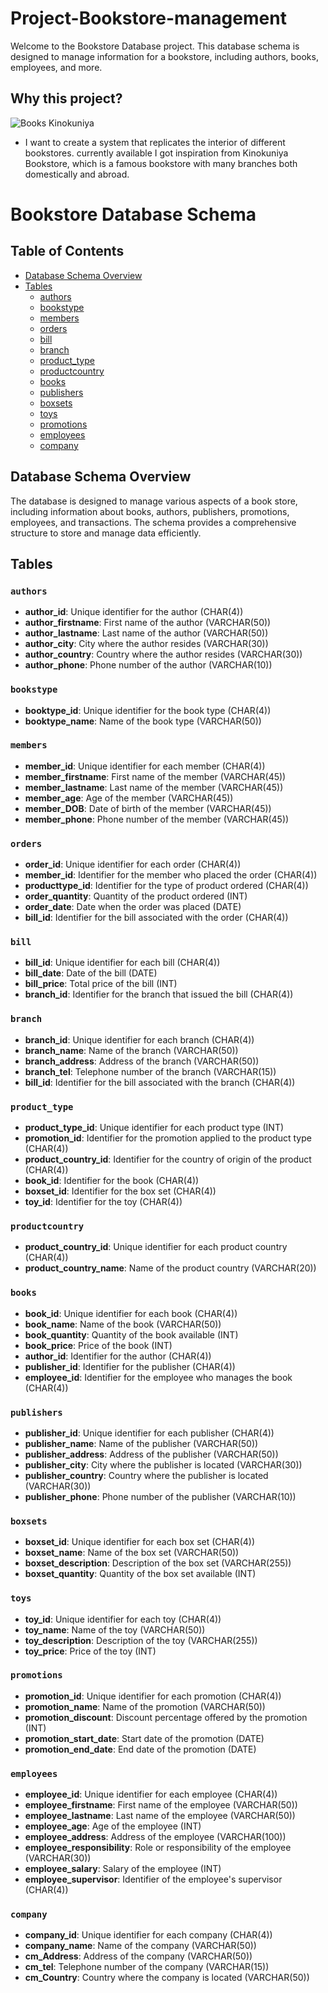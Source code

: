 # Project-Bookstore-management
Welcome to the Bookstore Database project. This database schema is designed to manage information for a bookstore, including authors, books, employees, and more.
## Why this project?
![Books Kinokuniya](https://insideretail.com.au/wp-content/uploads/2021/01/Books-Kinokuniya.jpg)
- I want to create a system that replicates the interior of different bookstores. currently available I got inspiration from Kinokuniya Bookstore, which is a famous bookstore with many branches both domestically and abroad.

# Bookstore Database Schema

## Table of Contents
- [Database Schema Overview](#database-schema-overview)
- [Tables](#tables)
  - [authors](#authors)
  - [bookstype](#bookstype)
  - [members](#members)
  - [orders](#orders)
  - [bill](#bill)
  - [branch](#branch)
  - [product_type](#product_type)
  - [productcountry](#productcountry)
  - [books](#books)
  - [publishers](#publishers)
  - [boxsets](#boxsets)
  - [toys](#toys)
  - [promotions](#promotions)
  - [employees](#employees)
  - [company](#company)

## Database Schema Overview

The database is designed to manage various aspects of a book store, including information about books, authors, publishers, promotions, employees, and transactions. The schema provides a comprehensive structure to store and manage data efficiently.

## Tables

### `authors`
- **author_id**: Unique identifier for the author (CHAR(4))
- **author_firstname**: First name of the author (VARCHAR(50))
- **author_lastname**: Last name of the author (VARCHAR(50))
- **author_city**: City where the author resides (VARCHAR(30))
- **author_country**: Country where the author resides (VARCHAR(30))
- **author_phone**: Phone number of the author (VARCHAR(10))

### `bookstype`
- **booktype_id**: Unique identifier for the book type (CHAR(4))
- **booktype_name**: Name of the book type (VARCHAR(50))

### `members`
- **member_id**: Unique identifier for each member (CHAR(4))
- **member_firstname**: First name of the member (VARCHAR(45))
- **member_lastname**: Last name of the member (VARCHAR(45))
- **member_age**: Age of the member (VARCHAR(45))
- **member_DOB**: Date of birth of the member (VARCHAR(45))
- **member_phone**: Phone number of the member (VARCHAR(45))

### `orders`
- **order_id**: Unique identifier for each order (CHAR(4))
- **member_id**: Identifier for the member who placed the order (CHAR(4))
- **producttype_id**: Identifier for the type of product ordered (CHAR(4))
- **order_quantity**: Quantity of the product ordered (INT)
- **order_date**: Date when the order was placed (DATE)
- **bill_id**: Identifier for the bill associated with the order (CHAR(4))

### `bill`
- **bill_id**: Unique identifier for each bill (CHAR(4))
- **bill_date**: Date of the bill (DATE)
- **bill_price**: Total price of the bill (INT)
- **branch_id**: Identifier for the branch that issued the bill (CHAR(4))

### `branch`
- **branch_id**: Unique identifier for each branch (CHAR(4))
- **branch_name**: Name of the branch (VARCHAR(50))
- **branch_address**: Address of the branch (VARCHAR(50))
- **branch_tel**: Telephone number of the branch (VARCHAR(15))
- **bill_id**: Identifier for the bill associated with the branch (CHAR(4))

### `product_type`
- **product_type_id**: Unique identifier for each product type (INT)
- **promotion_id**: Identifier for the promotion applied to the product type (CHAR(4))
- **product_country_id**: Identifier for the country of origin of the product (CHAR(4))
- **book_id**: Identifier for the book (CHAR(4))
- **boxset_id**: Identifier for the box set (CHAR(4))
- **toy_id**: Identifier for the toy (CHAR(4))

### `productcountry`
- **product_country_id**: Unique identifier for each product country (CHAR(4))
- **product_country_name**: Name of the product country (VARCHAR(20))

### `books`
- **book_id**: Unique identifier for each book (CHAR(4))
- **book_name**: Name of the book (VARCHAR(50))
- **book_quantity**: Quantity of the book available (INT)
- **book_price**: Price of the book (INT)
- **author_id**: Identifier for the author (CHAR(4))
- **publisher_id**: Identifier for the publisher (CHAR(4))
- **employee_id**: Identifier for the employee who manages the book (CHAR(4))

### `publishers`
- **publisher_id**: Unique identifier for each publisher (CHAR(4))
- **publisher_name**: Name of the publisher (VARCHAR(50))
- **publisher_address**: Address of the publisher (VARCHAR(50))
- **publisher_city**: City where the publisher is located (VARCHAR(30))
- **publisher_country**: Country where the publisher is located (VARCHAR(30))
- **publisher_phone**: Phone number of the publisher (VARCHAR(10))

### `boxsets`
- **boxset_id**: Unique identifier for each box set (CHAR(4))
- **boxset_name**: Name of the box set (VARCHAR(50))
- **boxset_description**: Description of the box set (VARCHAR(255))
- **boxset_quantity**: Quantity of the box set available (INT)

### `toys`
- **toy_id**: Unique identifier for each toy (CHAR(4))
- **toy_name**: Name of the toy (VARCHAR(50))
- **toy_description**: Description of the toy (VARCHAR(255))
- **toy_price**: Price of the toy (INT)

### `promotions`
- **promotion_id**: Unique identifier for each promotion (CHAR(4))
- **promotion_name**: Name of the promotion (VARCHAR(50))
- **promotion_discount**: Discount percentage offered by the promotion (INT)
- **promotion_start_date**: Start date of the promotion (DATE)
- **promotion_end_date**: End date of the promotion (DATE)

### `employees`
- **employee_id**: Unique identifier for each employee (CHAR(4))
- **employee_firstname**: First name of the employee (VARCHAR(50))
- **employee_lastname**: Last name of the employee (VARCHAR(50))
- **employee_age**: Age of the employee (INT)
- **employee_address**: Address of the employee (VARCHAR(100))
- **employee_responsibility**: Role or responsibility of the employee (VARCHAR(30))
- **employee_salary**: Salary of the employee (INT)
- **employee_supervisor**: Identifier of the employee's supervisor (CHAR(4))

### `company`
- **company_id**: Unique identifier for each company (CHAR(4))
- **company_name**: Name of the company (VARCHAR(50))
- **cm_Address**: Address of the company (VARCHAR(50))
- **cm_tel**: Telephone number of the company (VARCHAR(15))
- **cm_Country**: Country where the company is located (VARCHAR(50))

